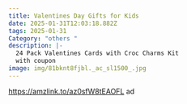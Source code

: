 ```yaml
---
title: Valentines Day Gifts for Kids
date: 2025-01-31T12:03:18.882Z
tags: 2025-01-31
Category: "others "
description: |-
  24 Pack Valentines Cards with Croc Charms Kit 
  with coupon 
image: img/81bknt8fjbl._ac_sl1500_.jpg
---
```

https://amzlink.to/az0sfW8tEAOFL  ad